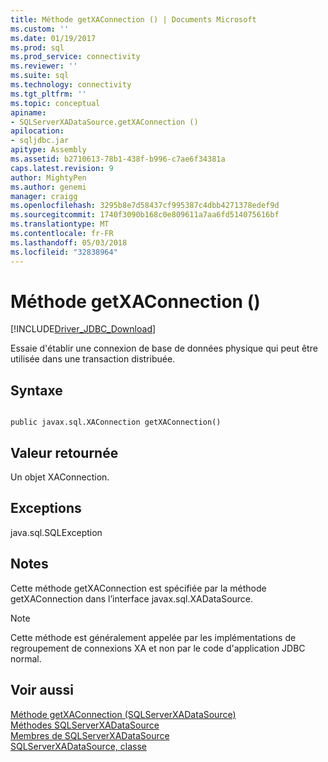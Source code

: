 ```yaml
---
title: Méthode getXAConnection () | Documents Microsoft
ms.custom: ''
ms.date: 01/19/2017
ms.prod: sql
ms.prod_service: connectivity
ms.reviewer: ''
ms.suite: sql
ms.technology: connectivity
ms.tgt_pltfrm: ''
ms.topic: conceptual
apiname:
- SQLServerXADataSource.getXAConnection ()
apilocation:
- sqljdbc.jar
apitype: Assembly
ms.assetid: b2710613-78b1-438f-b996-c7ae6f34381a
caps.latest.revision: 9
author: MightyPen
ms.author: genemi
manager: craigg
ms.openlocfilehash: 3295b8e7d58437cf995387c4dbb4271378edef9d
ms.sourcegitcommit: 1740f3090b168c0e809611a7aa6fd514075616bf
ms.translationtype: MT
ms.contentlocale: fr-FR
ms.lasthandoff: 05/03/2018
ms.locfileid: "32838964"
---
```

# <a name="getxaconnection-method-"></a>Méthode getXAConnection ()
[!INCLUDE[Driver_JDBC_Download](../../../includes/driver_jdbc_download.md)]

  Essaie d'établir une connexion de base de données physique qui peut être utilisée dans une transaction distribuée.  
  
## <a name="syntax"></a>Syntaxe  
  
```  
  
public javax.sql.XAConnection getXAConnection()  
```  
  
## <a name="return-value"></a>Valeur retournée  
 Un objet XAConnection.  
  
## <a name="exceptions"></a>Exceptions  
 java.sql.SQLException  
  
## <a name="remarks"></a>Notes  
 Cette méthode getXAConnection est spécifiée par la méthode getXAConnection dans l’interface javax.sql.XADataSource.  
  
> [!NOTE]  
>  Cette méthode est généralement appelée par les implémentations de regroupement de connexions XA et non par le code d'application JDBC normal.  
  
## <a name="see-also"></a>Voir aussi  
 [Méthode getXAConnection &#40;SQLServerXADataSource&#41;](../../../connect/jdbc/reference/getxaconnection-method-sqlserverxadatasource.md)   
 [Méthodes SQLServerXADataSource](../../../connect/jdbc/reference/sqlserverxadatasource-methods.md)   
 [Membres de SQLServerXADataSource](../../../connect/jdbc/reference/sqlserverxadatasource-members.md)   
 [SQLServerXADataSource, classe](../../../connect/jdbc/reference/sqlserverxadatasource-class.md)  
  
  
